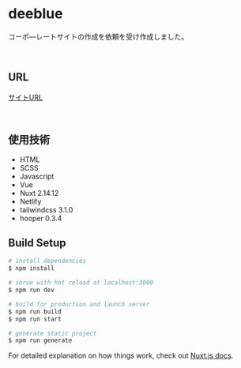 # deeblue

コーポ―レートサイトの作成を依頼を受け作成しました。


<br>

## URL
[サイトURL](https://pedantic-edison-7ae9e5.netlify.app/)

<br>

## 使用技術
- HTML
- SCSS
- Javascript
- Vue
- Nuxt 2.14.12
- Netlify
- tailwindcss 3.1.0
- hooper 0.3.4


## Build Setup

```bash
# install dependencies
$ npm install

# serve with hot reload at localhost:3000
$ npm run dev

# build for production and launch server
$ npm run build
$ npm run start

# generate static project
$ npm run generate
```

For detailed explanation on how things work, check out [Nuxt.js docs](https://nuxtjs.org).

